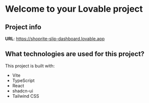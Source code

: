 # Welcome to your Lovable project

## Project info

**URL**: https://shoprite-slip-dashboard.lovable.app



## What technologies are used for this project?

This project is built with:

- Vite
- TypeScript
- React
- shadcn-ui
- Tailwind CSS


